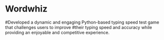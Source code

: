 # Wordwhiz
#Developed a dynamic and engaging Python-based typing speed test game that challenges users to improve 
#their typing speed and accuracy while providing an enjoyable and competitive experience. 
